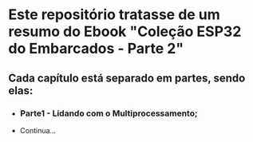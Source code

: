# Este repositório tratasse de um resumo do Ebook "Coleção ESP32 do Embarcados - Parte 2"
## Cada capítulo está separado em partes, sendo elas: 

- ### Parte1 - Lidando com o Multiprocessamento;
- Continua...
